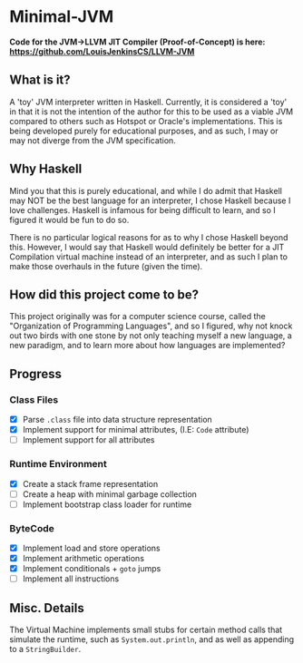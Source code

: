 # Minimal-JVM

**Code for the JVM->LLVM JIT Compiler (Proof-of-Concept) is here: https://github.com/LouisJenkinsCS/LLVM-JVM**

## What is it?

A 'toy' JVM interpreter written in Haskell. Currently, it is considered a 'toy' in that it is not
the intention of the author for this to be used as a viable JVM compared to others such as Hotspot
or Oracle's implementations. This is being developed purely for educational purposes, and as such,
I may or may not diverge from the JVM specification.

## Why Haskell

Mind you that this is purely educational, and while I do admit that Haskell may NOT be the best
language for an interpreter, I chose Haskell because I love challenges. Haskell is infamous for
being difficult to learn, and so I figured it would be fun to do so.

There is no particular logical reasons for as to why I chose Haskell beyond this. However, I would
say that Haskell would definitely be better for a JIT Compilation virtual machine instead of an
interpreter, and as such I plan to make those overhauls in the future (given the time).

## How did this project come to be?

This project originally was for a computer science course, called the "Organization of Programming Languages",
and so I figured, why not knock out two birds with one stone by not only teaching myself a new language, a new
paradigm, and to learn more about how languages are implemented?

## Progress

### Class Files

- [x] Parse `.class` file into data structure representation
- [x] Implement support for minimal attributes, (I.E: `Code` attribute)
- [ ] Implement support for all attributes

### Runtime Environment

- [x] Create a stack frame representation
- [ ] Create a heap with minimal garbage collection
- [ ] Implement bootstrap class loader for runtime

### ByteCode

- [x] Implement load and store operations
- [x] Implement arithmetic operations
- [x] Implement conditionals + `goto` jumps
- [ ] Implement all instructions

## Misc. Details

The Virtual Machine implements small stubs for certain method calls that simulate
the runtime, such as `System.out.println`, and as well as appending to a `StringBuilder`.

